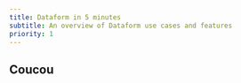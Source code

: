```yaml
---
title: Dataform in 5 minutes
subtitle: An overview of Dataform use cases and features
priority: 1
---
```


## Coucou
